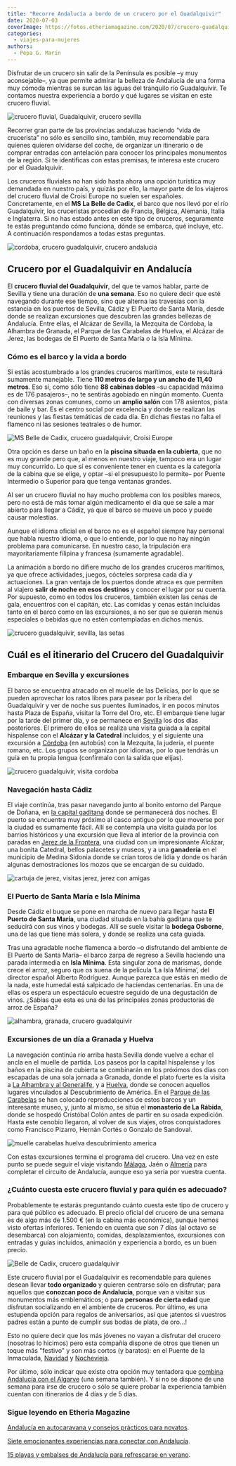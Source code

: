 ```yaml
---
title: "Recorre Andalucía a bordo de un crucero por el Guadalquivir"
date: 2020-07-03
coverImage: https://fotos.etheriamagazine.com/2020/07/crucero-guadalquivir-andalucia.jpg
categories: 
  - viajes-para-mujeres
authors: 
  - Pepa G. Marín
---
```


Disfrutar de un crucero sin salir de la Península es posible –y muy aconsejable–, ya que permite admirar la belleza de Andalucía de una forma muy cómoda mientras se surcan las aguas del tranquilo río Guadalquivir. Te contamos nuestra experiencia a bordo y qué lugares se visitan en este crucero fluvial.

![crucero fluvial, Guadalquivir, crucero sevilla](https://fotos.etheriamagazine.com/2020/07/crucero-guadalquivir-andalucia-900x619.jpg "MS Belle de Cadix en Sevilla. © Croisi Europe")

Recorrer gran parte de las provincias andaluzas haciendo “vida de crucerista” no sólo es 
sencillo sino, también, muy recomendable para quienes quieren olvidarse del coche, de 
organizar un itinerario o de comprar entradas con antelación para conocer los 
principales monumentos de la región. Si te identificas con estas premisas, te interesa 
este crucero por el Guadalquivir. 

Los cruceros fluviales no han sido hasta ahora una opción turística muy demandada en 
nuestro país, y quizás por ello, la mayor parte de los viajeros del crucero fluvial de 
Croisi Europe no suelen ser españoles. Concretamente, en el **MS La Belle de Cadix**, el 
barco que nos llevó por el río Guadalquivir, los cruceristas procedían de Francia, 
Bélgica, Alemania, Italia e Inglaterra. Si no has estado antes en este tipo de cruceros, 
seguramente te estás preguntando cómo funciona, dónde se embarca, qué incluye, etc. A 
continuación respondamos a todas estas preguntas. 

![cordoba, crucero guadalquivir, crucero andalucia](https://fotos.etheriamagazine.com/2020/07/crucero-guadalquivir-cordoba-puente-900x600.jpg "Puente romano de Córdoba. © Saad Chaudhry")

## Crucero por el Guadalquivir en Andalucía

El **crucero fluvial del Guadalquivir**, del que te vamos hablar, parte de Sevilla y 
tiene una duración de **una semana**. Eso no quiere decir que esté navegando durante ese 
tiempo, sino que alterna las travesías con la estancia en los puertos de Sevilla, Cádiz 
y El Puerto de Santa María, desde donde se realizan excursiones que descubren las 
grandes bellezas de Andalucía. Entre ellas, el Alcázar de Sevilla, la Mezquita de 
Córdoba, la Alhambra de Granada, el Parque de las Carabelas de Huelva, el Alcázar de 
Jerez, las bodegas de El Puerto de Santa María o la Isla Mínima. 

### Cómo es el barco y la vida a bordo

Si estás acostumbrado a los grandes cruceros marítimos, este te resultará sumamente 
manejable. Tiene **110 metros de largo y un ancho de 11,40 metros**. Eso sí, como sólo 
tiene **88 cabinas dobles** –su capacidad máxima es de 176 pasajeros–, no te sentirás 
agobiado en ningún momento. Cuenta con diversas zonas comunes, como un **amplio salón** 
con 178 asientos, pista de baile y bar. Es el centro social por excelencia y donde se 
realizan las reuniones y las fiestas temáticas de cada día. En dichas fiestas no falta 
el flamenco ni las sesiones teatrales o de humor. 

![MS Belle de Cadix, crucero guadalquivir, Croisi Europe](https://fotos.etheriamagazine.com/2020/07/camarote-croisi-europe-900x630.jpg "Camarote del MS Belle de Cadix. © Croisi Europe")

Otra opción es darse un baño en la **piscina situada en la cubierta**, que no es muy 
grande pero que, al menos en nuestro viaje, tampoco era un lugar muy concurrido. Lo que 
sí es conveniente tener en cuenta es la categoría de la cabina que se elige, y optar –si 
el presupuesto lo permite– por Puente Intermedio o Superior para que tenga ventanas 
grandes. 

Al ser un crucero fluvial no hay mucho problema con los posibles mareos, pero no está de 
más tomar algún medicamento el día que se sale a mar abierto para llegar a Cádiz, ya que 
el barco se mueve un poco y puede causar molestias. 

Aunque el idioma oficial en el barco no es el español siempre hay personal que habla 
nuestro idioma, o que lo entiende, por lo que no hay ningún problema para comunicarse. 
En nuestro caso, la tripulación era mayoritariamente filipina y francesa (sumamente 
agradable). 

La animación a bordo no difiere mucho de los grandes cruceros marítimos, ya que ofrece 
actividades, juegos, cócteles sorpresa cada día y actuaciones. La gran ventaja de los 
puertos donde atraca es que permiten al viajero **salir de noche en esos destinos** y 
conocer el lugar por su cuenta. Por supuesto, como en todos los cruceros, también 
existen las cenas de gala, encuentros con el capitán, etc. Las comidas y cenas están 
incluidas tanto en el barco como en las excursiones, a no ser que se quieran menús 
especiales o bebidas que no estén contempladas en dichos menús. 

![crucero guadalquivir, sevilla, las setas](https://fotos.etheriamagazine.com/2020/07/crucero-guadalquivir-sevilla-900x675.jpg "La plataforma de Las Setas es uno de los mejores miradores de Sevilla. © Mateusz Plinta")

## Cuál es el itinerario del Crucero del Guadalquivir

### Embarque en Sevilla y excursiones

El barco se encuentra atracado en el muelle de las Delicias, por lo que se pueden 
aprovechar los ratos libres para pasear por la ribera del Guadalquivir y ver de noche 
sus puentes iluminados, ir en pocos minutos hasta Plaza de España, visitar la Torre del 
Oro, etc. El embarque tiene lugar por la tarde del primer día, y se permanece en [Sevilla](https://etheriamagazine.com/2019/02/04/viajar-con-amigas-sevilla/) 
los dos días posteriores. El primero de ellos se realiza una visita guiada a la capital 
hispalense con el **Alcázar y la Catedral** incluidos, y el siguiente una excursión a [Córdoba](https://etheriamagazine.com/2019/03/25/viaje-amigas-que-comer-dormir-cordoba/) 
(en autobús) con la Mezquita, la judería, el puente romano, etc. Los grupos se organizan 
por idiomas, por lo que tendrás un guía en tu propia lengua (confírmalo con la salida 
que elijas). 

![crucero guadalquivir, visita cordoba](https://fotos.etheriamagazine.com/2020/07/crucero-guadalquivir-cordoba-683x1024.jpg "Las calles estrechas y rebosantes de flores son una de las señas de identidad de Córdoba. © Jonathan")

### Navegación hasta Cádiz

El viaje continúa, tras pasar navegando junto al bonito entorno del Parque de Doñana, en [la 
capital 
gaditana](https://etheriamagazine.com/2019/05/20/viajar-con-amigas-que-hacer-en-cadiz/) 
donde se permanecerá dos noches. El puerto se encuentra muy próximo al casco antiguo por 
lo que moverse por la ciudad es sumamente fácil. Allí se contempla una visita guiada por 
los barrios históricos y una excursión que lleva al interior de la provincia con paradas 
en [Jerez de la 
Frontera](https://etheriamagazine.com/2020/06/10/viajes-por-espana-jerez-sola-o-con-amigas/), 
una ciudad con un impresionante Alcázar, una bonita Catedral, bellos palacetes y museos, 
y a una **ganadería** en el municipio de Medina Sidonia donde se crían toros de lidia y 
donde os harán algunas demostraciones los mozos que se encargan de su cuidado. 

![cartuja de jerez, visitas jerez, jerez con amigas](https://fotos.etheriamagazine.com/2020/06/viaje-jerez-cartuja.jpg "Cartuja de Jerez.")

### El Puerto de Santa María e Isla Mínima

Desde Cádiz el buque se pone en marcha de nuevo para llegar hasta **El Puerto de Santa 
María**, una ciudad situada en la bahía gaditana que te seducirá con sus vinos y 
bodegas. Allí se suele visitar la **bodega Osborne**, una de las que tiene más solera, y 
donde se realiza una cata guiada. 

Tras una agradable noche flamenca a bordo –o disfrutando del ambiente de El Puerto de 
Santa María– el barco zarpa de regreso a Sevilla haciendo una parada intermedia en 
**Isla Mínima**. Esta singular zona de marismas, donde crece el arroz, seguro que os 
suena de la película ‘La Isla Mínima’, del director español Alberto Rodríguez. Aunque 
parezca que estás en medio de la nada, este humedal está salpicado de haciendas 
centenarias. En una de ellas os espera un espectáculo ecuestre seguido de una 
degustación de vinos. ¿Sabías que esta es una de las principales zonas productoras de 
arroz de España? 

![alhambra, granada, crucero guadalquivir](https://fotos.etheriamagazine.com/2020/05/granada-mujeres-alhambra-1-900x588.jpg "Alhambra (Granada). © Austin Gardner")

### Excursiones de un día a Granada y Huelva

La navegación continúa río arriba hasta Sevilla donde vuelve a echar el ancla en el 
muelle de partida. Los paseos por la capital hispalense y los baños en la piscina de 
cubierta se combinarán en los próximos dos días con escapadas de una sola jornada a 
Granada, donde el plato fuerte es la visita a [La Alhambra y al 
Generalife](https://etheriamagazine.com/2020/05/29/48-horas-en-el-albayzin-y-la-alhambra/), 
y a [Huelva](https://etheriamagazine.com/2020/07/01/que-ver-hacer-costa-playas-huelva-donana/), 
donde se conocen aquellos lugares vinculados al Descubrimiento de América. En el [Parque 
de las 
Carabelas](https://etheriamagazine.com/2018/09/20/muelle-de-las-carabelas-la-rabida-huelva/) 
se han colocado reproducciones de estos barcos y un interesante museo, y, junto al 
mismo, se sitúa el **monasterio de La Rábida**, donde se hospedó Cristóbal Colón antes 
de partir en su osada expedición. Hasta este cenobio llegaron, al volver de sus viajes, 
otros conquistadores como Francisco Pizarro, Hernán Cortés o Gonzalo de Sandoval. 

![muelle carabelas huelva descubrimiento america](https://fotos.etheriamagazine.com/2018/09/Huelva-Parque-Carabelas-conjunto-1024x683.jpg "Muelle de las Carabelas en La Rábida (Huelva). © Etheria Magazine")

Con estas excursiones termina el programa del crucero. Una vez en este punto se puede 
seguir el viaje visitando [Málaga](https://etheriamagazine.com/2018/12/06/viajar-con-amigas-a-malaga/), 
Jaén o [Almería](https://etheriamagazine.com/2020/01/10/48-horas-con-amigas-en-almeria-capital-que-ver-y-donde-tapear/) 
para completar el circuito de Andalucía, aunque eso ya sería por vuestra cuenta. 

### ¿Cuánto cuesta este crucero fluvial y para quién es adecuado?

Probablemente te estarás preguntando cuánto cuesta este tipo de crucero y para qué 
público es adecuado. El precio oficial del crucero de una semana es de algo más de 1.500 
€ (en la cabina más económica), aunque hemos visto ofertas inferiores. Teniendo en 
cuenta que son 7 días (al octavo se desembarca) con alojamiento, comidas, 
desplazamientos, excursiones con entradas y guías incluidos, animación y experiencia a 
bordo, es un buen precio. 

![Belle de Cadix, crucero guadalquivir](https://fotos.etheriamagazine.com/2020/07/crucero-andalucia-Croisi-Europe-900x602.jpg "MS Belle de Cadix a su paso por Sevilla. © Croisi Europe")

Este crucero fluvial por el Guadalquivir es recomendable para quienes desean llevar 
**todo organizado** y quieren centrarse sólo en disfrutar; para aquellos que **conozcan 
poco de Andalucía**, porque van a visitar sus monumentos más emblemáticos; o para 
**personas de cierta edad** que disfrutan socializando en el ambiente de cruceros. Por 
último, es una estupenda opción para regalos de aniversarios, así que ¡atentos si 
vuestros padres están a punto de cumplir sus bodas de plata, de oro...! 

Esto no quiere decir que los más jóvenes no vayan a disfrutar del crucero (nosotras lo 
hicimos) pero esta compañía dispone de otros que tienen un toque más "festivo" y son más 
cortos (y baratos): en el Puente de la Inmaculada, [Navidad](https://www.croisieurope.es/crucero/navidad-guadalquivir-bahia-cadiz-clasico#) 
y [Nochevieja](https://www.croisieurope.es/crucero/ano-guadalquivir-bahia-cadiz-clasico). 

Por último, sólo indicar que existe otra opción muy tentadora que [combina Andalucía con 
el 
Algarve](https://www.crucerosfluviales.es/crucero/encantos-de-andalucia-y-algarve/1670) 
(una semana también). Y si no se dispone de una semana para irse de crucero o sólo se 
quiere probar la experiencia también cuentan con itinerarios de 4 días y de 5 días. 

### Sigue leyendo en Etheria Magazine

[Andalucía en autocaravana y consejos prácticos para 
novatos](https://etheriamagazine.com/2021/04/07/consejos-rutas-andalucia-en-autocaravana/). 

[Siete emocionantes experiencias para conectar con 
Andalucía](https://etheriamagazine.com/2021/07/16/experiencias-para-conectar-con-andalucia/). 

[15 playas y embalses de Andalucía para refrescarse en 
verano](https://etheriamagazine.com/2021/08/10/playas-y-embalses-de-andalucia/).
